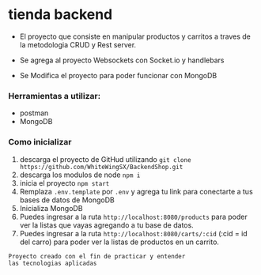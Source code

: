 # tienda backend

- El proyecto que consiste en manipular productos y carritos a traves de la metodologia CRUD y Rest server.

- Se agrega al proyecto Websockets con Socket.io y handlebars 

- Se Modifica el proyecto para poder funcionar con MongoDB

### Herramientas a utilizar:

* postman
* MongoDB

### Como inicializar

1. descarga el proyecto de GitHud utilizando `git clone https://github.com/WhiteWingSX/BackendShop.git`
2. descarga los modulos de node `npm i`
3. inicia el proyecto `npm start`
4. Remplaza `.env.template` por `.env` y agrega tu link para conectarte a tus bases de datos de MongoDB
5. Inicializa MongoDB
6. Puedes ingresar a la ruta `http://localhost:8080/products` para poder ver la listas que vayas agregando a tu base de datos.
7. Puedes ingresar a la ruta `http://localhost:8080/carts/:cid` (:cid = id del carro) para poder ver la listas de productos en un carrito.

```
Proyecto creado con el fin de practicar y entender
las tecnologias aplicadas
```
